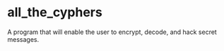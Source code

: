# all_the_cyphers
A program that will enable the user to encrypt, decode, and hack secret messages. 
